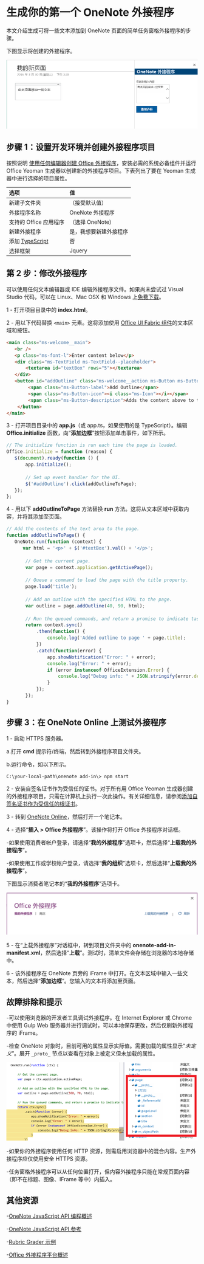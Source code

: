 # <a name="build-your-first-onenote-add-in"></a>生成你的第一个 OneNote 外接程序

本文介绍生成可将一些文本添加到 OneNote 页面的简单任务窗格外接程序的步骤。

下图显示将创建的外接程序。

   ![构建自此演练的 OneNote 外接程序](../../images/onenote-first-add-in.png)

<a name="setup"></a>
## <a name="step-1-set-up-your-dev-environment-and-create-an-add-in-project"></a>步骤 1：设置开发环境并创建外接程序项目
按照说明 [使用任何编辑器创建 Office 外接程序](../get-started/create-an-office-add-in-using-any-editor.md)，安装必需的系统必备组件并运行 Office Yeoman 生成器以创建新的外接程序项目。下表列出了要在 Yeoman 生成器中进行选择的项目属性。

| 选项 | 值 |
|:------|:------|
| 新建子文件夹 | （接受默认值） |
| 外接程序名称 | OneNote 外接程序 |
| 支持的 Office 应用程序 | （选择 OneNote） |
| 新建外接程序 | 是，我想要新建外接程序 |
| 添加 [TypeScript](https://www.typescriptlang.org/) | 否 |
| 选择框架 | Jquery |

<a name="develop"></a>
## <a name="step-2-modify-the-add-in"></a>第 2 步：修改外接程序
可以使用任何文本编辑器或 IDE 编辑外接程序文件。如果尚未尝试过 Visual Studio 代码，可以在 Linux、Mac OSX 和 Windows 上[免费下载](https://code.visualstudio.com/)。

1 - 打开项目目录中的 **index.html**。 

2 - 用以下代码替换 `<main>` 元素。这将添加使用 [Office UI Fabric 组件](http://dev.office.com/fabric/components)的文本区域和按钮。

```html
<main class="ms-welcome__main">
   <br />
   <p class="ms-font-l">Enter content below</p>
   <div class="ms-TextField ms-TextField--placeholder">
       <textarea id="textBox" rows="5"></textarea>
   </div>
   <button id="addOutline" class="ms-welcome__action ms-Button ms-Button--hero ms-u-slideUpIn20">
        <span class="ms-Button-label">Add Outline</span>
        <span class="ms-Button-icon"><i class="ms-Icon"></i></span>
        <span class="ms-Button-description">Adds the content above to the current page.</span>
    </button>
</main>
```

3 - 打开项目目录中的 **app.js**（或 app.ts，如果使用的是 TypeScript）。编辑 **Office.initialize** 函数，向“**添加边框**”按钮添加单击事件，如下所示。

```js
// The initialize function is run each time the page is loaded.
Office.initialize = function (reason) {
   $(document).ready(function () {
       app.initialize();
       
       // Set up event handler for the UI.
       $('#addOutline').click(addOutlineToPage);
   });
};
```
 
4 - 用以下 **addOutlineToPage** 方法替换 **run** 方法。这将从文本区域中获取内容，并将其添加至页面。

```js
// Add the contents of the text area to the page.
function addOutlineToPage() {        
   OneNote.run(function (context) {
      var html = '<p>' + $('#textBox').val() + '</p>';
      
       // Get the current page.
       var page = context.application.getActivePage();
       
       // Queue a command to load the page with the title property.             
       page.load('title'); 
       
       // Add an outline with the specified HTML to the page.
       var outline = page.addOutline(40, 90, html);
       
       // Run the queued commands, and return a promise to indicate task completion.
       return context.sync()
           .then(function() {
               console.log('Added outline to page ' + page.title);
           })
           .catch(function(error) {
               app.showNotification("Error: " + error); 
               console.log("Error: " + error); 
               if (error instanceof OfficeExtension.Error) { 
                   console.log("Debug info: " + JSON.stringify(error.debugInfo)); 
               } 
           }); 
       });
}
```

<a name="test"></a>
## <a name="step-3-test-the-add-in-on-onenote-online"></a>步骤 3：在 OneNote Online 上测试外接程序
1 - 启动 HTTPS 服务器。  

  a.打开 **cmd** 提示符/终端，然后转到外接程序项目文件夹。 
  
  b.运行命令，如以下所示。

  ```
  C:\your-local-path\onenote add-in\> npm start
  ```

2 - 安装自签名证书作为受信任的证书。对于所有用 Office Yeoman 生成器创建的外接程序项目，只需在计算机上执行一次此操作。有关详细信息，请参阅[添加自签名证书作为受信任的根证书](https://github.com/OfficeDev/generator-office/blob/master/src/docs/ssl.md)。

3 - 转到 [OneNote Online](https://www.onenote.com/notebooks)，然后打开一个笔记本。

4 - 选择“**插入 > Office 外接程序**”。该操作将打开 Office 外接程序对话框。

  -如果使用消费者帐户登录，请选择“**我的外接程序**”选项卡，然后选择“**上载我的外接程序**”。
  
  -如果使用工作或学校帐户登录，请选择“**我的组织**”选项卡，然后选择“**上载我的外接程序**”。 
  
  下图显示消费者笔记本的“**我的外接程序**”选项卡。

  ![显示“我的外接程序”选项卡的 Office 外接程序对话框](../../images/onenote-office-add-ins-dialog.png)

5 - 在“上载外接程序”对话框中，转到项目文件夹中的 **onenote-add-in-manifest.xml**，然后选择“**上载**”。测试时，清单文件会存储在浏览器的本地存储中。

6 - 该外接程序在 OneNote 页旁的 iFrame 中打开。在文本区域中输入一些文本，然后选择“**添加边框**”。您输入的文本将添加至页面。 

## <a name="troubleshooting-and-tips"></a>故障排除和提示
-可以使用浏览器的开发者工具调试外接程序。在 Internet Explorer 或 Chrome 中使用 Gulp Web 服务器并进行调试时，可以本地保存更改，然后仅刷新外接程序的 iFrame。

-检查 OneNote 对象时，目前可用的属性显示实际值。需要加载的属性显示“*未定义*”。展开 `_proto_` 节点以查看在对象上被定义但未加载的属性。

![在调试程序中上载 OneNote 对象](../../images/onenote-debug.png)

-如果你的外接程序使用任何 HTTP 资源，则需启用浏览器中的混合内容。生产外接程序应仅使用安全 HTTPS 资源。

-任务窗格外接程序可以从任何位置打开，但内容外接程序只能在常规页面内容（即不在标题、图像、IFrame 等中）内插入。 

## <a name="additional-resources"></a>其他资源

-[OneNote JavaScript API 编程概述](onenote-add-ins-programming-overview.md)

-[OneNote JavaScript API 参考](../../reference/onenote/onenote-add-ins-javascript-reference.md)

-[Rubric Grader 示例](https://github.com/OfficeDev/OneNote-Add-in-Rubric-Grader)

-[Office 外接程序平台概述](https://dev.office.com/docs/add-ins/overview/office-add-ins)
